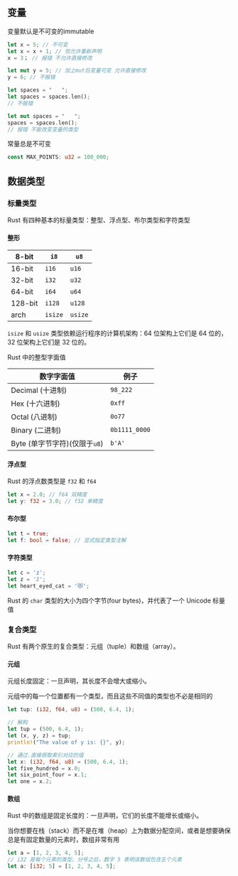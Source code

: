## 变量

变量默认是不可变的immutable

```rust
let x = 5; // 不可变
let x = x + 1; // 但允许重新声明
x = 3； // 报错 不允许直接修改

let mut y = 5; // 加上mut后变量可变 允许直接修改
y = 6; // 不报错
```

```rust
let spaces = "   ";
let spaces = spaces.len();
// 不报错

let mut spaces = "   ";
spaces = spaces.len();
// 报错 不能改变变量的类型
```



常量总是不可变

```rust
const MAX_POINTS: u32 = 100_000;
```



## 数据类型

### 标量类型

Rust 有四种基本的标量类型：整型、浮点型、布尔类型和字符类型

#### 整形

| 8-bit   | `i8`    | `u8`    |
| ------- | ------- | ------- |
| 16-bit  | `i16`   | `u16`   |
| 32-bit  | `i32`   | `u32`   |
| 64-bit  | `i64`   | `u64`   |
| 128-bit | `i128`  | `u128`  |
| arch    | `isize` | `usize` |

`isize` 和 `usize` 类型依赖运行程序的计算机架构：64 位架构上它们是 64 位的， 32 位架构上它们是 32 位的。



Rust 中的整型字面值

| 数字字面值                    | 例子          |
| ----------------------------- | ------------- |
| Decimal (十进制)              | `98_222`      |
| Hex (十六进制)                | `0xff`        |
| Octal (八进制)                | `0o77`        |
| Binary (二进制)               | `0b1111_0000` |
| Byte (单字节字符)(仅限于`u8`) | `b'A'`        |

#### 浮点型

Rust 的浮点数类型是 `f32` 和 `f64`

```rust
let x = 2.0; // f64 双精度
let y: f32 = 3.0; // f32 单精度
```

#### 布尔型

```rust
let t = true;
let f: bool = false; // 显式指定类型注解
```

#### 字符类型

```rust
let c = 'z';
let z = 'ℤ';
let heart_eyed_cat = '😻';
```

Rust 的 `char` 类型的大小为四个字节(four bytes)，并代表了一个 Unicode 标量值



### 复合类型

Rust 有两个原生的复合类型：元组（tuple）和数组（array）。

#### 元组

元组长度固定：一旦声明，其长度不会增大或缩小。

元组中的每一个位置都有一个类型，而且这些不同值的类型也不必是相同的

```rust
let tup: (i32, f64, u8) = (500, 6.4, 1);

// 解构
let tup = (500, 6.4, 1);
let (x, y, z) = tup;
println!("The value of y is: {}", y);

// 通过.直接获取索引对应的值
let x: (i32, f64, u8) = (500, 6.4, 1);
let five_hundred = x.0;
let six_point_four = x.1;
let one = x.2;
```



#### 数组

 Rust 中的数组是固定长度的：一旦声明，它们的长度不能增长或缩小。

当你想要在栈（stack）而不是在堆（heap）上为数据分配空间，或者是想要确保总是有固定数量的元素时，数组非常有用

```rust
let a = [1, 2, 3, 4, 5];
// i32 是每个元素的类型。分号之后，数字 5 表明该数组包含五个元素
let a: [i32; 5] = [1, 2, 3, 4, 5];
```

